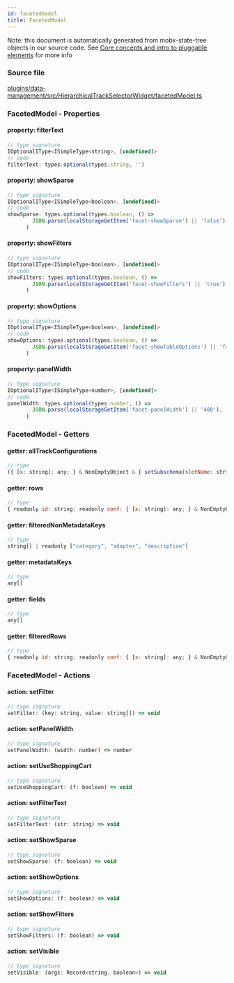 ```yaml
---
id: facetedmodel
title: FacetedModel
---
```


Note: this document is automatically generated from mobx-state-tree objects in
our source code. See
[Core concepts and intro to pluggable elements](/docs/developer_guide/) for more
info

### Source file

[plugins/data-management/src/HierarchicalTrackSelectorWidget/facetedModel.ts](https://github.com/GMOD/jbrowse-components/blob/main/plugins/data-management/src/HierarchicalTrackSelectorWidget/facetedModel.ts)

### FacetedModel - Properties

#### property: filterText

```js
// type signature
IOptionalIType<ISimpleType<string>, [undefined]>
// code
filterText: types.optional(types.string, '')
```

#### property: showSparse

```js
// type signature
IOptionalIType<ISimpleType<boolean>, [undefined]>
// code
showSparse: types.optional(types.boolean, () =>
        JSON.parse(localStorageGetItem('facet-showSparse') || 'false'),
      )
```

#### property: showFilters

```js
// type signature
IOptionalIType<ISimpleType<boolean>, [undefined]>
// code
showFilters: types.optional(types.boolean, () =>
        JSON.parse(localStorageGetItem('facet-showFilters') || 'true'),
      )
```

#### property: showOptions

```js
// type signature
IOptionalIType<ISimpleType<boolean>, [undefined]>
// code
showOptions: types.optional(types.boolean, () =>
        JSON.parse(localStorageGetItem('facet-showTableOptions') || 'false'),
      )
```

#### property: panelWidth

```js
// type signature
IOptionalIType<ISimpleType<number>, [undefined]>
// code
panelWidth: types.optional(types.number, () =>
        JSON.parse(localStorageGetItem('facet-panelWidth') || '400'),
      )
```

### FacetedModel - Getters

#### getter: allTrackConfigurations

```js
// type
({ [x: string]: any; } & NonEmptyObject & { setSubschema(slotName: string, data: Record<string, unknown>): Record<string, unknown> | ({ [x: string]: any; } & NonEmptyObject & ... & IStateTreeNode<...>); } & IStateTreeNode<...>)[]
```

#### getter: rows

```js
// type
{ readonly id: string; readonly conf: { [x: string]: any; } & NonEmptyObject & { setSubschema(slotName: string, data: Record<string, unknown>): Record<string, unknown> | ({ ...; } & ... 2 more ... & IStateTreeNode<...>); } & IStateTreeNode<...>; ... 4 more ...; readonly metadata: Record<string, unknown>; }[]
```

#### getter: filteredNonMetadataKeys

```js
// type
string[] | readonly ["category", "adapter", "description"]
```

#### getter: metadataKeys

```js
// type
any[]
```

#### getter: fields

```js
// type
any[]
```

#### getter: filteredRows

```js
// type
{ readonly id: string; readonly conf: { [x: string]: any; } & NonEmptyObject & { setSubschema(slotName: string, data: Record<string, unknown>): Record<string, unknown> | ({ ...; } & ... 2 more ... & IStateTreeNode<...>); } & IStateTreeNode<...>; ... 4 more ...; readonly metadata: Record<string, unknown>; }[]
```

### FacetedModel - Actions

#### action: setFilter

```js
// type signature
setFilter: (key: string, value: string[]) => void
```

#### action: setPanelWidth

```js
// type signature
setPanelWidth: (width: number) => number
```

#### action: setUseShoppingCart

```js
// type signature
setUseShoppingCart: (f: boolean) => void
```

#### action: setFilterText

```js
// type signature
setFilterText: (str: string) => void
```

#### action: setShowSparse

```js
// type signature
setShowSparse: (f: boolean) => void
```

#### action: setShowOptions

```js
// type signature
setShowOptions: (f: boolean) => void
```

#### action: setShowFilters

```js
// type signature
setShowFilters: (f: boolean) => void
```

#### action: setVisible

```js
// type signature
setVisible: (args: Record<string, boolean>) => void
```
